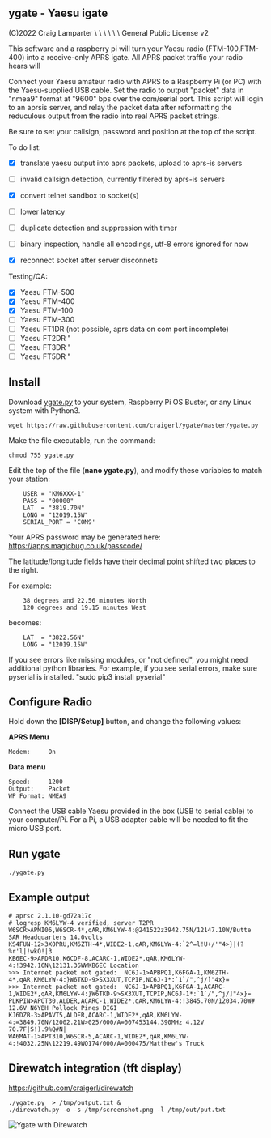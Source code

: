 
## ygate - Yaesu igate

(C)2022 Craig Lamparter         \ \ \ \ \ \          General Public License v2

This software and a raspberry pi will turn your Yaesu radio (FTM-100,FTM-400)
into a receive-only APRS igate.  All APRS packet traffic your radio hears will

Connect your Yaesu amateur radio with APRS to a Raspberry Pi (or PC) with
the Yaesu-supplied USB cable. Set the radio to output "packet" data in "nmea9"
format at "9600" bps over the com/serial port. This script will login to an
aprsis server, and relay the packet data after reformatting the reduculous
output from the radio into real APRS packet strings.

Be sure to set your callsign, password and position at the top of the script.

To do list:
- [x] translate yaesu output into aprs packets, upload to aprs-is servers
- [ ] invalid callsign detection, currently filtered by aprs-is servers
- [x] convert telnet sandbox to socket(s)
- [ ] lower latency
- [ ] duplicate detection and suppression with timer
- [ ] binary inspection, handle all encodings, utf-8 errors ignored for now
- [x] reconnect socket after server disconnets 


Testing/QA:
- [x] Yaesu FTM-500
- [x] Yaesu FTM-400
- [x] Yaesu FTM-100
- [ ] Yaesu FTM-300
- [ ] Yaesu FT1DR  (not possible, aprs data on com port incomplete)
- [ ] Yaesu FT2DR   "
- [ ] Yaesu FT3DR   "
- [ ] Yaesu FT5DR   "

## Install

Download [ygate.py](https://raw.githubusercontent.com/craigerl/ygate/master/ygate.py) to your system, Raspberry Pi OS Buster, or any Linux system with Python3.

    wget https://raw.githubusercontent.com/craigerl/ygate/master/ygate.py

Make the file executable, run the command:

    chmod 755 ygate.py

Edit the top of the file (**nano ygate.py**), and modify these variables to match your station:

        USER = "KM6XXX-1"
        PASS = "00000"
        LAT  = "3819.70N"
        LONG = "12019.15W"
        SERIAL_PORT = 'COM9'
        

Your APRS password may be generated here:  https://apps.magicbug.co.uk/passcode/

The latitude/longitude fields have their decimal point shifted two places to the right.

For example:

        38 degrees and 22.56 minutes North
        120 degrees and 19.15 minutes West

becomes:

        LAT  = "3822.56N"
        LONG = "12019.15W"

If you see errors like missing modules, or "not defined", you might need additional python libraries.
For example, if you see serial errors, make sure pyserial is installed.
        "sudo pip3 install pyserial"

## Configure Radio 

Hold down the **[DISP/Setup]** button, and change the following values:

**APRS Menu**

    Modem:     On
  
**Data menu**

    Speed:     1200
    Output:    Packet
    WP Format: NMEA9
  
Connect the USB cable Yaesu provided in the box  (USB to serial cable) to your computer/Pi.  For a Pi, a USB adapter cable will be needed to fit the micro USB port.

## Run ygate

    ./ygate.py

## Example output

    # aprsc 2.1.10-gd72a17c
    # logresp KM6LYW-4 verified, server T2PR
    W6SCR>APMI06,W6SCR-4*,qAR,KM6LYW-4:@241522z3942.75N/12147.10W/Butte SAR Headquarters 14.0volts
    KS4FUN-12>3X0PRU,KM6ZTH-4*,WIDE2-1,qAR,KM6LYW-4:`2^=l!U+/'"4>}|(?%r'l|!wkO!|3
    KB6EC-9>APDR10,K6CDF-8,ACARC-1,WIDE2*,qAR,KM6LYW-4:!3942.16N\12131.36WWKB6EC Location
    >>> Internet packet not gated:  NC6J-1>APBPQ1,K6FGA-1,KM6ZTH-4*,qAR,KM6LYW-4:}W6TKD-9>SX3XUT,TCPIP,NC6J-1*:`1`/",^j/]"4x}=
    >>> Internet packet not gated:  NC6J-1>APBPQ1,K6FGA-1,ACARC-1,WIDE2*,qAR,KM6LYW-4:}W6TKD-9>SX3XUT,TCPIP,NC6J-1*:`1`/",^j/]"4x}=
    PLKPIN>APOT30,ALDER,ACARC-1,WIDE2*,qAR,KM6LYW-4:!3845.70N/12034.70W# 12.6V N6YBH Pollock Pines DIGI
    KJ6DZB-3>APAVT5,ALDER,ACARC-1,WIDE2*,qAR,KM6LYW-4:=3849.70N/12002.21W>025/000/A=007453144.390MHz 4.12V  70.7F|S!).9%Q#N|
    WA6MAT-1>APT310,W6SCR-5,ACARC-1,WIDE2*,qAR,KM6LYW-4:!4032.25N\12219.49WO174/000/A=000475/Matthew's Truck

## Direwatch integration (tft display)
https://github.com/craigerl/direwatch

    ./ygate.py  > /tmp/output.txt &
    ./direwatch.py -o -s /tmp/screenshot.png -l /tmp/out/put.txt

![Ygate with Direwatch](http://craiger.org/ygatescreen.png)

